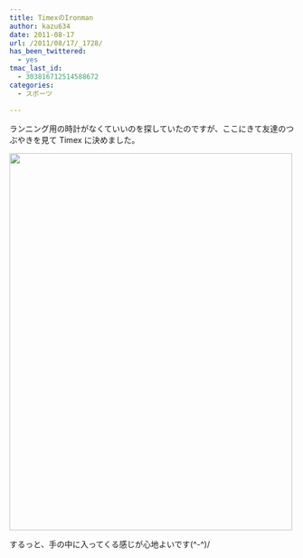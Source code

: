 ```yaml
---
title: TimexのIronman
author: kazu634
date: 2011-08-17
url: /2011/08/17/_1728/
has_been_twittered:
  - yes
tmac_last_id:
  - 303816712514588672
categories:
  - スポーツ

---
```

ランニング用の時計がなくていいのを探していたのですが、ここにきて友達のつぶやきを見て Timex に決めました。
  
<img alt="" src="http://blog.kazu634.com/wp-content/uploads/2011/08/slooProImg_20110817160227.jpg" width="500" height="666" class="slooProImg" />
  
するっと、手の中に入ってくる感じが心地よいです(^-^)/